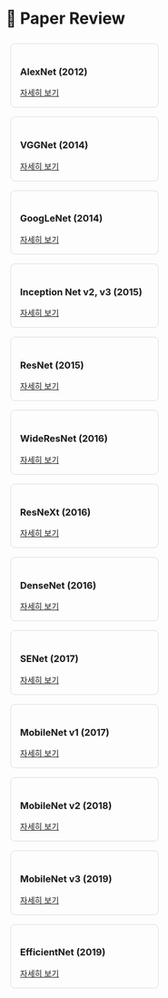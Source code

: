 # 📖 Paper Review

<div style="display: flex; flex-wrap: wrap; justify-content: space-between;">

  <div style="border: 1px solid #ddd; border-radius: 8px; padding: 16px; margin: 8px; width: 45%;">
    <h3>AlexNet (2012)</h3>
    <a href="https://sequoia-peripheral-6df.notion.site/AlexNet-2012-16e07325bfc480e5a365d99595169549" target="_blank">자세히 보기</a>
  </div>

  <div style="border: 1px solid #ddd; border-radius: 8px; padding: 16px; margin: 8px; width: 45%;">
    <h3>VGGNet (2014)</h3>
    <a href="https://sequoia-peripheral-6df.notion.site/VGGNet-2014-16e07325bfc480ebbff8c4f3d92457a7" target="_blank">자세히 보기</a>
  </div>

  <div style="border: 1px solid #ddd; border-radius: 8px; padding: 16px; margin: 8px; width: 45%;">
    <h3>GoogLeNet (2014)</h3>
    <a href="https://sequoia-peripheral-6df.notion.site/GoogLeNet-2014-17007325bfc4801082a8e7b0fd34e284" target="_blank">자세히 보기</a>
  </div>

  <div style="border: 1px solid #ddd; border-radius: 8px; padding: 16px; margin: 8px; width: 45%;">
    <h3>Inception Net v2, v3 (2015)</h3>
    <a href="https://sequoia-peripheral-6df.notion.site/Inception-Net-v2-v3-2015-17407325bfc480808757da78758ebeab" target="_blank">자세히 보기</a>
  </div>

  <div style="border: 1px solid #ddd; border-radius: 8px; padding: 16px; margin: 8px; width: 45%;">
    <h3>ResNet (2015)</h3>
    <a href="https://sequoia-peripheral-6df.notion.site/ResNet-2015-16e07325bfc48019b443ff25fdb4e7c8" target="_blank">자세히 보기</a>
  </div>

  <div style="border: 1px solid #ddd; border-radius: 8px; padding: 16px; margin: 8px; width: 45%;">
    <h3>WideResNet (2016)</h3>
    <a href="https://sequoia-peripheral-6df.notion.site/WideResNet-2016-17a07325bfc4806e8dd9c8a76e4f006c" target="_blank">자세히 보기</a>
  </div>

  <div style="border: 1px solid #ddd; border-radius: 8px; padding: 16px; margin: 8px; width: 45%;">
    <h3>ResNeXt (2016)</h3>
    <a href="https://sequoia-peripheral-6df.notion.site/ResNeXt-2016-17a07325bfc48090990ae9428e77fb1c" target="_blank">자세히 보기</a>
  </div>

  <div style="border: 1px solid #ddd; border-radius: 8px; padding: 16px; margin: 8px; width: 45%;">
    <h3>DenseNet (2016)</h3>
    <a href="https://sequoia-peripheral-6df.notion.site/DenseNet-2016-17a07325bfc4809db8d8e37c9d474151" target="_blank">자세히 보기</a>
  </div>

  <div style="border: 1px solid #ddd; border-radius: 8px; padding: 16px; margin: 8px; width: 45%;">
    <h3>SENet (2017)</h3>
    <a href="https://sequoia-peripheral-6df.notion.site/SENet-2017-18107325bfc480e88091f1217f1d0e5d" target="_blank">자세히 보기</a>
  </div>

  <div style="border: 1px solid #ddd; border-radius: 8px; padding: 16px; margin: 8px; width: 45%;">
    <h3>MobileNet v1 (2017)</h3>
    <a href="https://sequoia-peripheral-6df.notion.site/MobileNet-v1-2017-18107325bfc48095bf7aea70070fa9e9" target="_blank">자세히 보기</a>
  </div>

  <div style="border: 1px solid #ddd; border-radius: 8px; padding: 16px; margin: 8px; width: 45%;">
    <h3>MobileNet v2 (2018)</h3>
    <a href="https://sequoia-peripheral-6df.notion.site/MobileNet-v2-2018-18107325bfc480f5aaace74992712cd3" target="_blank">자세히 보기</a>
  </div>

  <div style="border: 1px solid #ddd; border-radius: 8px; padding: 16px; margin: 8px; width: 45%;">
    <h3>MobileNet v3 (2019)</h3>
    <a href="https://sequoia-peripheral-6df.notion.site/MobileNet-v3-2019-18107325bfc480e9a930ee92e3210532" target="_blank">자세히 보기</a>
  </div>

  <div style="border: 1px solid #ddd; border-radius: 8px; padding: 16px; margin: 8px; width: 45%;">
    <h3>EfficientNet (2019)</h3>
    <a href="https://sequoia-peripheral-6df.notion.site/EfficientNet-2019-18607325bfc4806fa08bf91f14fd5fa3" target="_blank">자세히 보기</a>
  </div>
  
</div>
